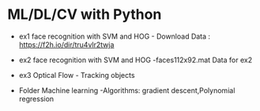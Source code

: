 # ML/DL/CV with Python



* ex1 face recognition with SVM and HOG - Download Data : https://f2h.io/dir/tru4vlr2twja

* ex2 face recognition with SVM and HOG
  -faces112x92.mat Data for ex2 

* ex3 Optical Flow - Tracking objects
* Folder Machine learning 
  -Algorithms: gradient descent,Polynomial regression
